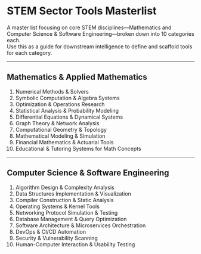 # STEM Sector Tools Masterlist

A master list focusing on core STEM disciplines—Mathematics and Computer Science & Software Engineering—broken down into 10 categories each.  
Use this as a guide for downstream intelligence to define and scaffold tools for each category.

---

## Mathematics & Applied Mathematics

1. Numerical Methods & Solvers  
2. Symbolic Computation & Algebra Systems  
3. Optimization & Operations Research  
4. Statistical Analysis & Probability Modeling  
5. Differential Equations & Dynamical Systems  
6. Graph Theory & Network Analysis  
7. Computational Geometry & Topology  
8. Mathematical Modeling & Simulation  
9. Financial Mathematics & Actuarial Tools  
10. Educational & Tutoring Systems for Math Concepts  

---

## Computer Science & Software Engineering

1. Algorithm Design & Complexity Analysis  
2. Data Structures Implementation & Visualization  
3. Compiler Construction & Static Analysis  
4. Operating Systems & Kernel Tools  
5. Networking Protocol Simulation & Testing  
6. Database Management & Query Optimization  
7. Software Architecture & Microservices Orchestration  
8. DevOps & CI/CD Automation  
9. Security & Vulnerability Scanning  
10. Human-Computer Interaction & Usability Testing  
